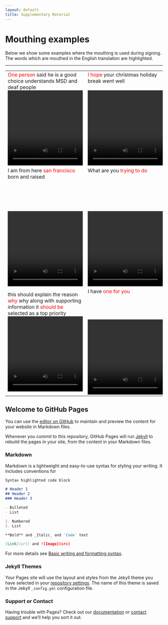 ```yaml
---
layout: default
title: Supplementary Material
---
```


# Mouthing examples

Below we show some examples where the mouthing is used during signing. The words which are mouthed in the English translation are highlighted.  

* * *
<table>
  <tr>
    <td><span style="color:red">One person</span> said he is a good choice understands MSD and deaf people<br /><video width="240" height="240" controls>
  <source src="webm/31sHy2-FC70-107.webm" type="video/webm">
</video></td>
    <td><span style="color:red">I hope</span> your christmas holiday break went well<br/><br /><video width="240" height="240" controls>
  <source src="webm/GhW-Vo0-w8k-4.webm" type="video/webm">
</video></td>
    <td><span style="color:red">The shooting</span> was on february 23 in brunswick<br/><br /><video width="240" height="240" controls>
  <source src="webm/NBpYolVo5WQ-49.webm" type="video/webm">
</video></td>
  </tr>
  <tr>
    <td>I am from here <span style="color:red">san francisco</span> born and raised<br /><br /> <br /> <br /> <br /> <br /><video width="240" height="240" controls>
  <source src="webm/VvpFqAynbOc-9.webm" type="video/webm">
</video></td>
    <td>What are you <span style="color:red">trying to do</span> <br /> <br /> <br /> <br /> <br /> <br /> <br /><video width="240" height="240" controls>
  <source src="webm/j2iRHiIYtTg-45.webm" type="video/webm">
</video></td>
    <td>Words can't describe the feeling i have right now for the support of the community the <span style="color:red">support of the michigan </span> community and not just michigan but all over<br/><br /><video width="240" height="240" controls>
  <source src="webm/MJijm9kbdHA-108.webm" type="video/webm">
</video></td>
  </tr>

  <tr>
    <td>this should explain the reason <span style="color:red">why</span> why along with supporting information it <span style="color:red">should be</span> selected as a top priority<br /><video width="240" height="240" controls>
  <source src="webm/EDlQOtl4fW8-31.webm" type="video/webm">
</video></td>
    <td>I have <span style="color:red">one for you</span><br /> <br /> <br /> <br /> <br /><video width="240" height="240" controls>
  <source src="webm/7UgIx_7-oyA-3.webm" type="video/webm">
</video></td>
    <td>we <span style="color:red">will be happy </span> to respond and listen to your concerns<br /> <br /> <br/><br /><video width="240" height="240" controls>
  <source src="webm/gcdbWV03Xk-47.webm" type="video/webm">
</video></td>
  </tr>

</table>

## Welcome to GitHub Pages

You can use the [editor on GitHub](https://github.com/anonymitysubmission0001/repo2/edit/gh-pages/index.md) to maintain and preview the content for your website in Markdown files.

Whenever you commit to this repository, GitHub Pages will run [Jekyll](https://jekyllrb.com/) to rebuild the pages in your site, from the content in your Markdown files.

### Markdown

Markdown is a lightweight and easy-to-use syntax for styling your writing. It includes conventions for

```markdown
Syntax highlighted code block

# Header 1
## Header 2
### Header 3

- Bulleted
- List

1. Numbered
2. List

**Bold** and _Italic_ and `Code` text

[Link](url) and ![Image](src)
```

For more details see [Basic writing and formatting syntax](https://docs.github.com/en/github/writing-on-github/getting-started-with-writing-and-formatting-on-github/basic-writing-and-formatting-syntax).

### Jekyll Themes

Your Pages site will use the layout and styles from the Jekyll theme you have selected in your [repository settings](https://github.com/anonymitysubmission0001/repo2/settings/pages). The name of this theme is saved in the Jekyll `_config.yml` configuration file.

### Support or Contact

Having trouble with Pages? Check out our [documentation](https://docs.github.com/categories/github-pages-basics/) or [contact support](https://support.github.com/contact) and we’ll help you sort it out.
